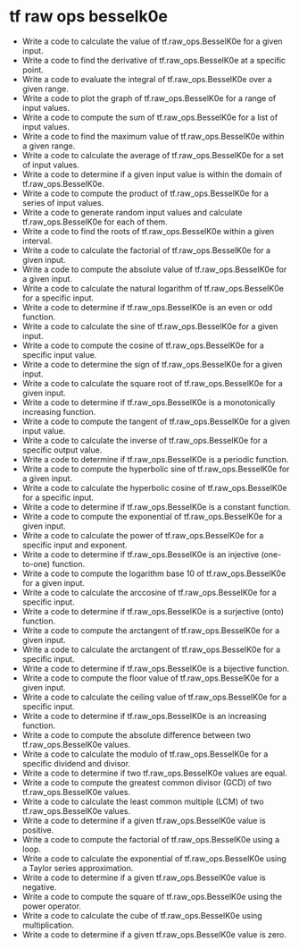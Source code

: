 # tf raw ops besselk0e

- Write a code to calculate the value of tf.raw_ops.BesselK0e for a given input.
- Write a code to find the derivative of tf.raw_ops.BesselK0e at a specific point.
- Write a code to evaluate the integral of tf.raw_ops.BesselK0e over a given range.
- Write a code to plot the graph of tf.raw_ops.BesselK0e for a range of input values.
- Write a code to compute the sum of tf.raw_ops.BesselK0e for a list of input values.
- Write a code to find the maximum value of tf.raw_ops.BesselK0e within a given range.
- Write a code to calculate the average of tf.raw_ops.BesselK0e for a set of input values.
- Write a code to determine if a given input value is within the domain of tf.raw_ops.BesselK0e.
- Write a code to compute the product of tf.raw_ops.BesselK0e for a series of input values.
- Write a code to generate random input values and calculate tf.raw_ops.BesselK0e for each of them.
- Write a code to find the roots of tf.raw_ops.BesselK0e within a given interval.
- Write a code to calculate the factorial of tf.raw_ops.BesselK0e for a given input.
- Write a code to compute the absolute value of tf.raw_ops.BesselK0e for a given input.
- Write a code to calculate the natural logarithm of tf.raw_ops.BesselK0e for a specific input.
- Write a code to determine if tf.raw_ops.BesselK0e is an even or odd function.
- Write a code to calculate the sine of tf.raw_ops.BesselK0e for a given input.
- Write a code to compute the cosine of tf.raw_ops.BesselK0e for a specific input value.
- Write a code to determine the sign of tf.raw_ops.BesselK0e for a given input.
- Write a code to calculate the square root of tf.raw_ops.BesselK0e for a given input.
- Write a code to determine if tf.raw_ops.BesselK0e is a monotonically increasing function.
- Write a code to compute the tangent of tf.raw_ops.BesselK0e for a given input value.
- Write a code to calculate the inverse of tf.raw_ops.BesselK0e for a specific output value.
- Write a code to determine if tf.raw_ops.BesselK0e is a periodic function.
- Write a code to compute the hyperbolic sine of tf.raw_ops.BesselK0e for a given input.
- Write a code to calculate the hyperbolic cosine of tf.raw_ops.BesselK0e for a specific input.
- Write a code to determine if tf.raw_ops.BesselK0e is a constant function.
- Write a code to compute the exponential of tf.raw_ops.BesselK0e for a given input.
- Write a code to calculate the power of tf.raw_ops.BesselK0e for a specific input and exponent.
- Write a code to determine if tf.raw_ops.BesselK0e is an injective (one-to-one) function.
- Write a code to compute the logarithm base 10 of tf.raw_ops.BesselK0e for a given input.
- Write a code to calculate the arccosine of tf.raw_ops.BesselK0e for a specific input.
- Write a code to determine if tf.raw_ops.BesselK0e is a surjective (onto) function.
- Write a code to compute the arctangent of tf.raw_ops.BesselK0e for a given input.
- Write a code to calculate the arctangent of tf.raw_ops.BesselK0e for a specific input.
- Write a code to determine if tf.raw_ops.BesselK0e is a bijective function.
- Write a code to compute the floor value of tf.raw_ops.BesselK0e for a given input.
- Write a code to calculate the ceiling value of tf.raw_ops.BesselK0e for a specific input.
- Write a code to determine if tf.raw_ops.BesselK0e is an increasing function.
- Write a code to compute the absolute difference between two tf.raw_ops.BesselK0e values.
- Write a code to calculate the modulo of tf.raw_ops.BesselK0e for a specific dividend and divisor.
- Write a code to determine if two tf.raw_ops.BesselK0e values are equal.
- Write a code to compute the greatest common divisor (GCD) of two tf.raw_ops.BesselK0e values.
- Write a code to calculate the least common multiple (LCM) of two tf.raw_ops.BesselK0e values.
- Write a code to determine if a given tf.raw_ops.BesselK0e value is positive.
- Write a code to compute the factorial of tf.raw_ops.BesselK0e using a loop.
- Write a code to calculate the exponential of tf.raw_ops.BesselK0e using a Taylor series approximation.
- Write a code to determine if a given tf.raw_ops.BesselK0e value is negative.
- Write a code to compute the square of tf.raw_ops.BesselK0e using the power operator.
- Write a code to calculate the cube of tf.raw_ops.BesselK0e using multiplication.
- Write a code to determine if a given tf.raw_ops.BesselK0e value is zero.